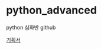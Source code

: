 # python_advanced
python 심화반 github

[기획서](https://www.notion.so/23a20b439e6980989552fe8324ad7ca4?source=copy_link)

